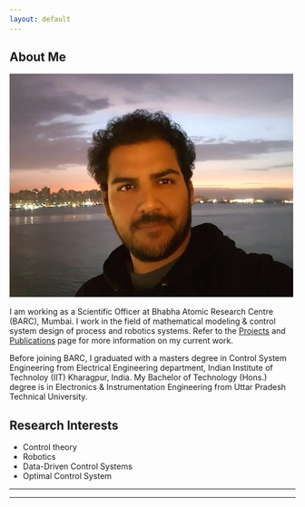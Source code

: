 ```yaml
---
layout: default
---
```


## About Me

<img class="profile-picture" src="Puneet_dp.jpg">

I am working as a Scientific Officer at Bhabha Atomic Research Centre (BARC), Mumbai. I work in the field of mathematical modeling & control system design of process and robotics systems. Refer to the [Projects](https://puneet-panwar.github.io/projects) and [Publications](https://puneet-panwar.github.io/publication) page for more information on my current work.

Before joining BARC, I graduated with a masters degree in Control System Engineering from Electrical Engineering department, Indian Institute of Technoloy (IIT) Kharagpur, India. My Bachelor of Technology (Hons.) degree is in Electronics & Instrumentation Engineering from Uttar Pradesh Technical University.

## Research Interests

* Control theory
* Robotics
* Data-Driven Control Systems
* Optimal Control System

---
<hr>
